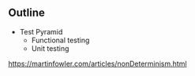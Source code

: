 Outline
-------

- Test Pyramid
  - Functional testing
  - Unit testing

https://martinfowler.com/articles/nonDeterminism.html
